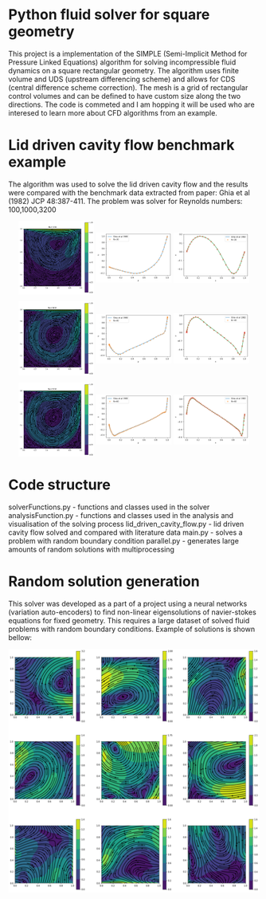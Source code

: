 # Python fluid solver for square geometry
This project is a implementation of the SIMPLE (Semi-Implicit Method for Pressure Linked Equations) algorithm for solving incompressible fluid dynamics on a square rectangular geometry. The algorithm uses finite volume and UDS (upstream differencing scheme) and allows for CDS (central difference scheme correction). The mesh is a grid of rectangular control volumes and can be defined to have custom size along the two directions. The code is commeted and I am hopping it will be used who are interesed to learn more about CFD algorithms from an example.
# Lid driven cavity flow benchmark example
The algorithm was used to solve the lid driven cavity flow and the results were compared with the benchmark data extracted from paper: Ghia et al (1982) JCP 48:387-411. The problem was solver for Reynolds numbers: 100,1000,3200

<p align="center">
  <img src="Pictures/CavityFlow_Re100.png" width="30%" align="center">
  <img src="Pictures/CavityFlowComparison_u_Re100.png" width="30%" align="center">
  <img src="Pictures/CavityFlowComparison_v_Re100.png" width="30%" align="center">
</p>

<p align="center">
  <img src="Pictures/CavityFlow_Re1000.png" width="30%" align="center">
  <img src="Pictures/CavityFlowComparison_u_Re1000.png" width="30%" align="center">
  <img src="Pictures/CavityFlowComparison_v_Re1000.png" width="30%" align="center">
</p>

<p align="center">
  <img src="Pictures/CavityFlow_Re3200.png" width="30%" align="center">
  <img src="Pictures/CavityFlowComparison_u_Re3200.png" width="30%" align="center">
  <img src="Pictures/CavityFlowComparison_v_Re3200.png" width="30%" align="center">
</p>


# Code structure
solverFunctions.py - functions and classes used in the solver
analysisFunction.py - functions and classes used in the analysis and visualisation of the solving process
lid_driven_cavity_flow.py - lid driven cavity flow solved and compared with literature data
main.py - solves a problem with random boundary condition
parallel.py - generates large amounts of random solutions with multiprocessing
# Random solution generation
This solver was developed as a part of a project using a neural networks (variation auto-encoders) to find non-linear eigensolutions of navier-stokes equations for fixed geometry. This requires a large dataset of solved fluid problems with random boundary conditions. Example of solutions is shown bellow:
<p float="centre">
  <img src="Pictures/RandomSolutions.png" width="1200" >
</p>
